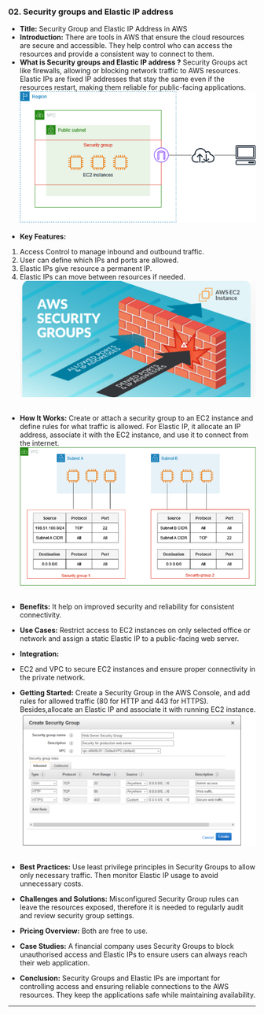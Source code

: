 ### 02. Security groups and Elastic IP address


* **Title:** Security Group and Elastic IP Address in AWS
&nbsp;
* **Introduction:**
There are tools in AWS that ensure the cloud resources are secure and accessible. They help control who can access the resources and provide a consistent way to connect to them.
&nbsp;
* **What is Security groups and Elastic IP address ?**
Security Groups act like firewalls, allowing or blocking network traffic to AWS resources.
Elastic IPs are fixed IP addresses that stay the same even if the resources restart, making them reliable for public-facing applications.
![alt text](Assets/SG-2.png)
&nbsp;
* **Key Features:**
1. Access Control to manage inbound and outbound traffic.
2. User can define which IPs and ports are allowed.
3. Elastic IPs give resource a permanent IP.
4. Elastic IPs can move between resources if needed.
   ![alt text](Assets/SG-4.png)
&nbsp;
* **How It Works:**
Create or attach a security group to an EC2 instance and define rules for what traffic is allowed. For Elastic IP, it allocate an IP address, associate it with the EC2 instance, and use it to connect from the internet.
![alt text](Assets/SG-1.png)
&nbsp;
* **Benefits:**
It help on improved security and reliability for consistent connectivity.
&nbsp;
* **Use Cases:**
Restrict access to EC2 instances on only selected office or network and assign a static Elastic IP to a public-facing web server.
&nbsp;

* **Integration:**
* EC2 and VPC to secure EC2 instances and ensure proper connectivity in the private network.
&nbsp;
* **Getting Started:**
Create a Security Group in the AWS Console, and add rules for allowed traffic (80 for HTTP and 443 for HTTPS). Besides,allocate an Elastic IP and associate it with running EC2 instance.
![alt text](Assets/SG-3.png)
&nbsp;
* **Best Practices:**
Use least privilege principles in Security Groups to allow only necessary traffic. Then monitor Elastic IP usage to avoid unnecessary costs.
&nbsp;
* **Challenges and Solutions:**
Misconfigured Security Group rules can leave the resources exposed, therefore it is needed to regularly audit and review security group settings.
&nbsp;
* **Pricing Overview:**
Both are free to use.
&nbsp;
* **Case Studies:**
A financial company uses Security Groups to block unauthorised access and Elastic IPs to ensure users can always reach their web application.
&nbsp;
* **Conclusion:**
Security Groups and Elastic IPs are important for controlling access and ensuring reliable connections to the AWS resources. They keep the applications safe while maintaining availability.
***